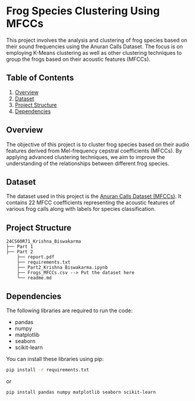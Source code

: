 # Frog Species Clustering Using MFCCs

This project involves the analysis and clustering of frog species based on their sound frequencies using the Anuran Calls Dataset. The focus is on employing K-Means clustering as well as other clustering techniques to group the frogs based on their acoustic features (MFCCs).

## Table of Contents
1. [Overview](#overview)
2. [Dataset](#dataset)
3. [Project Structure](#project-structure)
4. [Dependencies](#dependencies)

## Overview
The objective of this project is to cluster frog species based on their audio features derived from Mel-frequency cepstral coefficients (MFCCs). By applying advanced clustering techniques, we aim to improve the understanding of the relationships between different frog species.

## Dataset
The dataset used in this project is the [Anuran Calls Dataset (MFCCs)](https://archive.ics.uci.edu/dataset/406/anuran+calls+mfccs). It contains 22 MFCC coefficients representing the acoustic features of various frog calls along with labels for species classification.

## Project Structure
```plaintext
24CS60R71_Krishna_Biswakarma
├── Part 1
├── Part 2
    ├── report.pdf
    ├── requirements.txt
    ├── Part2_Krishna Biswakarma.ipynb
    ├── Frogs_MFCCs.csv --> Put the dataset here
    └── readme.md

```

## Dependencies
The following libraries are required to run the code:
- pandas
- numpy
- matplotlib
- seaborn
- scikit-learn

You can install these libraries using pip:

```bash
pip install -r requirements.txt
```
or 

```bash
pip install pandas numpy matplotlib seaborn scikit-learn
```

